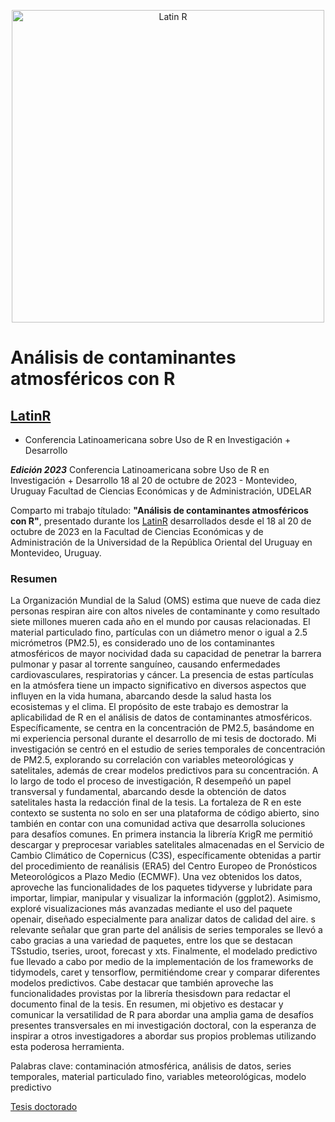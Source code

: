 <p align="center">
    <img width="500" src="https://latin-r.com/img/logo.png" alt="Latin R">
</p>

# **Análisis de contaminantes atmosféricos con R**

## [LatinR](https://latin-r.com/)

* Conferencia Latinoamericana sobre Uso de R en Investigación + Desarrollo

***Edición 2023*** 
Conferencia Latinoamericana sobre Uso de R en Investigación + Desarrollo
18 al 20 de octubre de 2023 - Montevideo, Uruguay
 Facultad de Ciencias Económicas y de Administración, UDELAR

Comparto mi trabajo títulado: **"Análisis de contaminantes atmosféricos con R"**, presentado durante los [LatinR](https://latin-r.com/) desarrollados desde el 18 al 20 de octubre de 2023 en la Facultad de Ciencias Económicas y de Administración de la Universidad de la República Oriental del Uruguay en Montevideo, Uruguay.

### Resumen

La Organización Mundial de la Salud (OMS) estima que nueve de cada diez personas respiran aire con altos niveles de contaminante y como resultado siete millones mueren cada año en el mundo por causas relacionadas. El material particulado fino, partículas con un diámetro menor o igual a 2.5 micrómetros (PM2.5), es considerado uno de los contaminantes atmosféricos de mayor nocividad dada su capacidad de penetrar la barrera pulmonar y pasar al torrente sanguíneo, causando enfermedades cardiovasculares, respiratorias y cáncer. La presencia de estas partículas en la atmósfera tiene un impacto significativo en diversos aspectos que influyen en la vida humana, abarcando desde la salud hasta los ecosistemas y el clima. El propósito de este trabajo es demostrar la aplicabilidad de R en el análisis de datos de contaminantes atmosféricos. Específicamente, se centra en la concentración de PM2.5, basándome en mi experiencia personal durante el desarrollo de mi tesis de doctorado. Mi investigación se centró en el estudio de series temporales de concentración de PM2.5, explorando su correlación con variables meteorológicas y satelitales, además de crear modelos predictivos para su concentración.  A lo largo de todo el proceso de investigación, R desempeñó un papel transversal y fundamental, abarcando desde la obtención de datos satelitales hasta la redacción final de la tesis. La fortaleza de R en este contexto se sustenta no solo en ser una plataforma de código abierto, sino también en contar con una comunidad activa que desarrolla soluciones para desafíos comunes. En primera instancia la librería KrigR me permitió descargar y preprocesar variables satelitales almacenadas en el Servicio de Cambio Climático de Copernicus (C3S), específicamente obtenidas a partir del procedimiento de reanálisis (ERA5) del Centro Europeo de Pronósticos Meteorológicos a Plazo Medio (ECMWF). Una vez obtenidos los datos, aproveche las funcionalidades de los paquetes tidyverse y lubridate para importar, limpiar, manipular y visualizar la información (ggplot2). Asimismo, exploré visualizaciones más avanzadas mediante el uso del paquete openair, diseñado especialmente para analizar datos de calidad del aire. s relevante señalar que gran parte del análisis de series temporales se llevó a cabo gracias a una variedad de paquetes, entre los que se destacan TSstudio, tseries, uroot, forecast y xts. Finalmente, el modelado predictivo fue llevado a cabo por medio de la implementación de los frameworks de tidymodels, caret y tensorflow, permitiéndome crear y comparar diferentes modelos predictivos. Cabe destacar que también aproveche las funcionalidades provistas por la librería thesisdown para redactar el documento final de la tesis. En resumen, mi objetivo es destacar y comunicar la versatilidad de R para abordar una amplia gama de desafíos presentes transversales en mi investigación doctoral, con la esperanza de inspirar a otros investigadores a abordar sus propios problemas utilizando esta poderosa herramienta.

Palabras clave:  contaminación atmosférica, análisis de datos, series temporales, material particulado fino, variables meteorológicas, modelo predictivo

[Tesis doctorado](https://github.com/martinnnuez/Tesis-Doctorado)